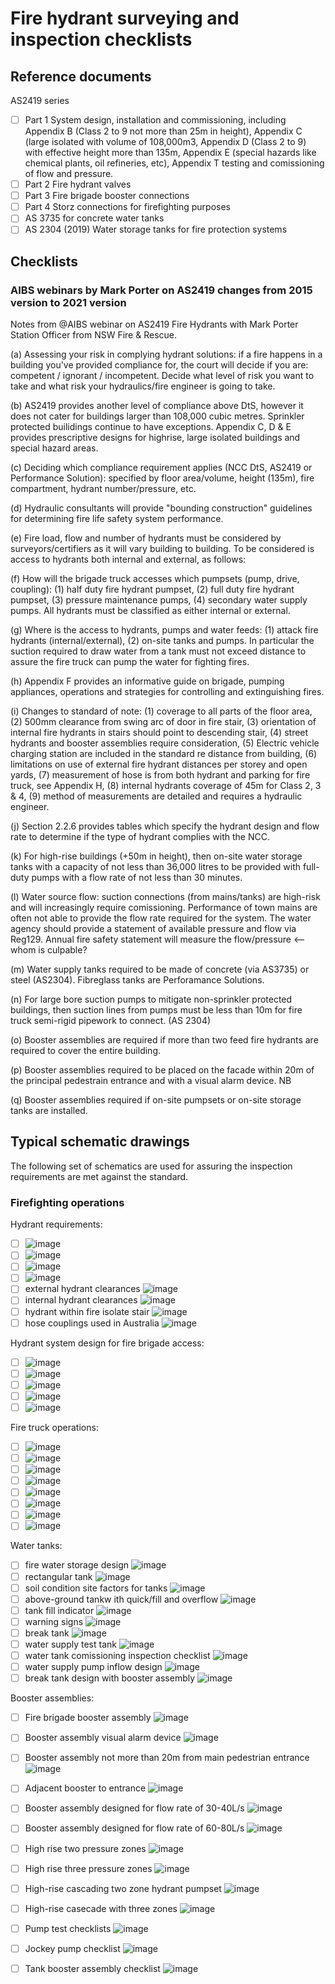 # Fire hydrant surveying and inspection checklists

## Reference documents
AS2419 series
  - [ ] Part 1 System design, installation and commissioning, including Appendix B (Class 2 to 9 not more than 25m in height), Appendix C (large isolated with volume of 108,000m3, Appendix D (Class 2 to 9) with effective height more than 135m, Appendix E (special hazards like chemical plants, oil refineries, etc), Appendix T testing and comissioning of flow and pressure.
  - [ ] Part 2 Fire hydrant valves
  - [ ] Part 3 Fire brigade booster connections
  - [ ] Part 4 Storz connections for firefighting purposes
  - [ ] AS 3735 for concrete water tanks
  - [ ] AS 2304 (2019) Water storage tanks for fire protection systems

## Checklists

### AIBS webinars by Mark Porter on AS2419 changes from 2015 version to 2021 version
Notes from @AIBS webinar on AS2419 Fire Hydrants with Mark Porter Station Officer from NSW Fire & Rescue.

(a) Assessing your risk in complying hydrant solutions: if a fire happens in a building you've provided compliance for, the court will decide if you are: competent / ignorant / incompetent. Decide what level of risk you want to take and what risk your hydraulics/fire engineer is going to take.

(b) AS2419 provides another level of compliance above DtS, however it does not cater for buildings larger than 108,000 cubic metres. Sprinkler protected builidings continue to have exceptions. Appendix C, D & E provides prescriptive designs for highrise, large isolated buildings and special hazard areas.

(c) Deciding which compliance requirement applies (NCC DtS, AS2419 or Performance Solution): specified by floor area/volume, height (135m), fire compartment, hydrant number/pressure, etc.

(d) Hydraulic consultants will provide "bounding construction" guidelines for determining fire life safety system performance.

(e) Fire load, flow and number of hydrants must be considered by surveyors/certifiers as it will vary building to building. To be considered is access to hydrants both internal and external, as follows:

(f) How will the brigade truck accesses which pumpsets (pump, drive, coupling): (1) half duty fire hydrant pumpset, (2) full duty fire hydrant pumpset, (3) pressure maintenance pumps, (4) secondary water supply pumps. All hydrants must be classified as either internal or external.

(g) Where is the access to hydrants, pumps and water feeds: (1) attack fire hydrants (internal/external), (2) on-site tanks and pumps. In particular the suction required to draw water from a tank must not exceed distance to assure the fire truck can pump the water for fighting fires.

(h) Appendix F provides an informative guide on brigade, pumping appliances, operations and strategies for controlling and extinguishing fires.

(i) Changes to standard of note: (1) coverage to all parts of the floor area, (2) 500mm clearance from swing arc of door in fire stair, (3) orientation of internal fire hydrants in stairs should point to descending stair, (4) street hydrants and booster assemblies require consideration, (5) Electric vehicle charging station are included in the standard re distance from building, (6) limitations on use of external fire hydrant distances per storey and open yards, (7) measurement of hose is from both hydrant and parking for fire truck, see Appendix H, (8) internal hydrants coverage of 45m for Class 2, 3 & 4, (9) method of measurements are detailed and requires a hydraulic engineer.

(j) Section 2.2.6 provides tables which specify the hydrant design and flow rate to determine if the type of hydrant complies with the NCC.

(k) For high-rise buildings (+50m in height), then on-site water storage tanks with a capacity of not less than 36,000 litres to be provided with full-duty pumps with a flow rate of not less than 30 minutes.

(l) Water source flow: suction connections (from mains/tanks) are high-risk and will increasingly require comissioning. Performance of town mains are often not able to provide the flow rate required for the system.  The water agency should provide a statement of available pressure and flow via Reg129.   Annual fire safety statement will measure the flow/pressure <-- whom is culpable? 

(m) Water supply tanks required to be made of concrete (via AS3735) or steel (AS2304).  Fibreglass tanks are Perforamance Solutions.

(n) For large bore suction pumps to mitigate non-sprinkler protected buildings, then suction lines from pumps must be less than 10m for fire truck semi-rigid pipework to connect. (AS 2304)

(o) Booster assemblies are required if more than two feed fire hydrants are required to cover the entire building.

(p) Booster assemblies required to be placed on the facade within 20m of the principal pedestrain entrance and with a visual alarm device.  NB 

(q) Booster assemblies required if on-site pumpsets or on-site storage tanks are installed. 

## Typical schematic drawings
The following set of schematics are used for assuring the inspection requirements are met against the standard.

### Firefighting operations

Hydrant requirements:
  - [ ] ![image](https://user-images.githubusercontent.com/146181/199374281-32dbbc6c-ce73-47da-adc0-bbb5c59b0723.png)
  - [ ] ![image](https://user-images.githubusercontent.com/146181/199374320-c12d22c0-368c-41e1-8818-def9a7c9ddc8.png)
  - [ ] ![image](https://user-images.githubusercontent.com/146181/199374423-d10ba86f-7c10-4292-90ee-e70a462c4b93.png)
  - [ ] ![image](https://user-images.githubusercontent.com/146181/199374478-a7a37383-e21e-40d5-a8fd-7f5b67500d91.png)
  - [ ] external hydrant clearances ![image](https://user-images.githubusercontent.com/146181/199378464-a4d980b5-5e8b-45ea-9853-ef6666680932.png)
  - [ ] internal hydrant clearances ![image](https://user-images.githubusercontent.com/146181/199378681-ae78aa20-a127-4ae6-b19f-fb16599fc583.png)
  - [ ] hydrant within fire isolate stair ![image](https://user-images.githubusercontent.com/146181/199378926-ce231afb-e831-4bc8-9077-627a6e2a8146.png)
  - [ ] hose couplings used in Australia ![image](https://user-images.githubusercontent.com/146181/199382858-d86e0f75-b3cf-42d0-a1fa-473280601c37.png)

Hydrant system design for fire brigade access:
  - [ ] ![image](https://user-images.githubusercontent.com/146181/199375936-9a7aa9c2-d65b-42cf-9a9f-2c7b98a765be.png)
  - [ ] ![image](https://user-images.githubusercontent.com/146181/199372658-8f5be77a-7ffb-453e-a254-6a91de756b73.png)
  - [ ] ![image](https://user-images.githubusercontent.com/146181/199372703-e0ca458c-41a4-4e38-a07f-f8d28b9c0cc1.png)
  - [ ] ![image](https://user-images.githubusercontent.com/146181/199372780-4a43f965-09e4-41bc-bd5b-a1107b936776.png)
  - [ ] ![image](https://user-images.githubusercontent.com/146181/199373141-e398c1c0-b101-44fe-9593-800e717818d8.png)

Fire truck operations:
  - [ ] ![image](https://user-images.githubusercontent.com/146181/199372979-56f59f0e-ba7c-4f49-9bd9-3ea4bcf6e6d5.png)
  - [ ] ![image](https://user-images.githubusercontent.com/146181/199373896-f86894f5-0910-4f60-8f8c-ee34ee122c6c.png)
  - [ ] ![image](https://user-images.githubusercontent.com/146181/199373936-932b4fb0-874e-4819-9c15-26c6d2147d5d.png)
  - [ ] ![image](https://user-images.githubusercontent.com/146181/199372839-087af47e-df59-4ea9-bde2-8fbb48369c07.png)
  - [ ] ![image](https://user-images.githubusercontent.com/146181/199372916-39c506fb-9c4c-427e-9fae-a40d2396e8eb.png)
  - [ ] ![image](https://user-images.githubusercontent.com/146181/199373398-c876c710-d29e-438c-a1aa-3f6eecbac676.png)
  - [ ] ![image](https://user-images.githubusercontent.com/146181/199373476-43baa0a8-cd8e-4156-96df-4136b3904b1f.png)
  - [ ] ![image](https://user-images.githubusercontent.com/146181/199373525-f0367e49-a0d0-42f9-8daa-1c1fbf6eec42.png)

Water tanks:
  - [ ] fire water storage design ![image](https://user-images.githubusercontent.com/146181/199380602-b24cb8f2-4c62-477d-8716-96f42c2ce778.png)
  - [ ] rectangular tank ![image](https://user-images.githubusercontent.com/146181/199380665-f1d2deb9-2f25-4ea1-b0e5-8bb2f12c332a.png)
  - [ ] soil condition site factors for tanks ![image](https://user-images.githubusercontent.com/146181/199380760-087a1cd0-3948-4149-a37a-45a8f7eb209c.png)
  - [ ] above-ground tankw ith quick/fill and overflow ![image](https://user-images.githubusercontent.com/146181/199380977-ec396831-cb85-412e-8faa-e6c18549f0c8.png)
  - [ ] tank fill indicator ![image](https://user-images.githubusercontent.com/146181/199381052-7f84a336-0f93-4aa0-9923-3cc685b4f9ce.png)
  - [ ] warning signs ![image](https://user-images.githubusercontent.com/146181/199381105-e0b0a8cf-5ec1-4f74-842c-47ef86b69d47.png)
  - [ ] break tank ![image](https://user-images.githubusercontent.com/146181/199381205-327570bb-947c-4f43-8476-cfadbf3cf665.png)
  - [ ] water supply test tank ![image](https://user-images.githubusercontent.com/146181/199381335-d5efdcaf-69ba-455c-a2e1-a42feb9d03d7.png)
  - [ ] water tank comissioning inspection checklist ![image](https://user-images.githubusercontent.com/146181/199381441-aceb2e5a-30a5-481a-a702-fe7c88b2dbd7.png)
  - [ ] water supply pump inflow design ![image](https://user-images.githubusercontent.com/146181/199381607-f9e561f4-bd2e-46ea-a9f7-72f42533d042.png)
  - [ ] break tank design with booster assembly ![image](https://user-images.githubusercontent.com/146181/199381689-8335ad77-41bf-49e7-b2be-64d9f9d33315.png)

Booster assemblies:
  - [ ] Fire brigade booster assembly ![image](https://user-images.githubusercontent.com/146181/199382207-e3bce1c1-58e8-4c83-a2b1-9daf1649b765.png)
  - [ ] Booster assembly visual alarm device ![image](https://user-images.githubusercontent.com/146181/199384451-11a4c90a-588b-4eba-b273-73de1475c892.png)
  - [ ] Booster assembly not more than 20m from main pedestrian entrance ![image](https://user-images.githubusercontent.com/146181/199384789-969dbbdd-7455-4783-b078-94bd75e1f48c.png)
  - [ ] Adjacent booster to entrance ![image](https://user-images.githubusercontent.com/146181/199384703-b42b25f3-d90f-4912-aa98-5fdbf59fd21b.png)
  - [ ] Booster assembly designed for flow rate of 30-40L/s ![image](https://user-images.githubusercontent.com/146181/199372238-767e144b-e1ca-48bd-83f5-b0142099ff5f.png)
  - [ ] Booster assembly designed for flow rate of 60-80L/s ![image](https://user-images.githubusercontent.com/146181/199372291-0bbd6c35-81a5-406c-83a9-78baeff8d0a9.png)
  - [ ] High rise two pressure zones ![image](https://user-images.githubusercontent.com/146181/199381780-5dc7adb9-739d-438f-ba0a-77ddc56fec50.png)
  - [ ] High rise three pressure zones ![image](https://user-images.githubusercontent.com/146181/199381867-eaeb3559-0721-4321-afda-6ad844603749.png)
  - [ ] High-rise cascading two zone hydrant pumpset ![image](https://user-images.githubusercontent.com/146181/199382010-b0105495-1502-4439-a854-7b2d398e6e21.png)
  - [ ] High-rise casecade with three zones ![image](https://user-images.githubusercontent.com/146181/199382081-b5b9a726-2f47-4e3a-9981-ac1870949ac9.png)
  - [ ] Pump test checklists ![image](https://user-images.githubusercontent.com/146181/199382459-34e2e0f4-d6dc-437d-a730-107ebff820c4.png)
  - [ ] Jockey pump checklist ![image](https://user-images.githubusercontent.com/146181/199382535-ec7e5668-4fb3-4a55-87e1-6b49038dfef2.png)
  - [ ] Tank booster assembly checklist ![image](https://user-images.githubusercontent.com/146181/199382611-3f80e256-c887-4656-9504-612fe3264207.png)


 

